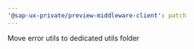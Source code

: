 ```yaml
---
'@sap-ux-private/preview-middleware-client': patch
---
```


Move error utils to dedicated utils folder
